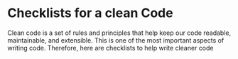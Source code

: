 # Checklists for a clean Code
Clean code is a set of rules and principles that help keep our code readable, maintainable, and extensible. This is one of the most important aspects of writing code. Therefore, here are checklists to help write cleaner code
